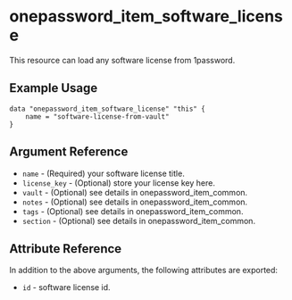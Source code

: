 # onepassword_item_software_license

This resource can load any software license from 1password.

## Example Usage

```hcl
data "onepassword_item_software_license" "this" {
    name = "software-license-from-vault"
}
```

## Argument Reference

* `name` - (Required) your software license title.
* `license_key` - (Optional) store your license key here.
* `vault` - (Optional) see details in onepassword_item_common.
* `notes` - (Optional) see details in onepassword_item_common.
* `tags` - (Optional) see details in onepassword_item_common.
* `section` - (Optional) see details in onepassword_item_common.

## Attribute Reference

In addition to the above arguments, the following attributes are exported:

* `id` - software license id.
